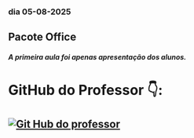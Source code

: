 ### dia 05-08-2025

## Pacote Office

##### A primeira aula foi apenas apresentação dos alunos.

# GitHub do Professor 👇:

## [![Git Hub do professor](https://i.pinimg.com/736x/c5/ff/5b/c5ff5b4b501af8c8f15a102fe0b51cef.jpg)](https://github.com/jansenleite/msword)



